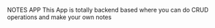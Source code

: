 NOTES APP
This App is totally backend based where you can do CRUD operations and make your own notes
